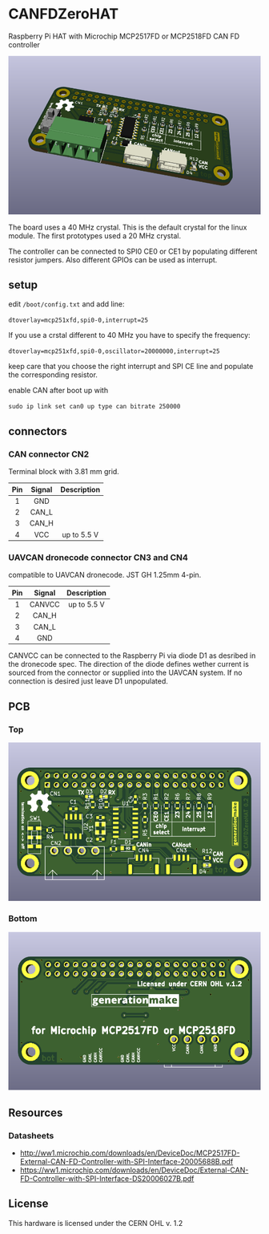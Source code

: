 # CANFDZeroHAT
Raspberry Pi HAT with Microchip MCP2517FD or MCP2518FD CAN FD controller

![CANFDZeroHAT rendering](docs/images/CANFDZeroHAT_rendering.png)

The board uses a 40 MHz crystal. This is the default crystal for the linux module. The first prototypes used a 20 MHz crystal.

The controller can be connected to SPI0 CE0 or CE1 by populating different resistor jumpers. Also different GPIOs can be used as interrupt.

## setup

edit `/boot/config.txt` and add line:

`dtoverlay=mcp251xfd,spi0-0,interrupt=25`

If you use a crstal different to 40 MHz you have to specify the frequency:

`dtoverlay=mcp251xfd,spi0-0,oscillator=20000000,interrupt=25`

keep care that you choose the right interrupt and SPI CE line and populate the corresponding resistor.

enable CAN after boot up with

`sudo ip link set can0 up type can bitrate 250000`

## connectors

### CAN connector CN2

Terminal block with 3.81 mm grid.

| **Pin** | **Signal**    | **Description**                  |
|:-------:|:-------------:|:--------------------------------:|
| 1       | GND           |                                  |
| 2       | CAN_L         |                                  |
| 3       | CAN_H         |                                  |
| 4       | VCC           | up to 5.5 V                      |

### UAVCAN dronecode connector CN3 and CN4

compatible to UAVCAN dronecode. JST GH 1.25mm 4-pin.

| **Pin** | **Signal**    | **Description**                  |
|:-------:|:-------------:|:--------------------------------:|
| 1       | CANVCC        | up to 5.5 V                      |
| 2       | CAN_H         |                                  |
| 3       | CAN_L         |                                  |
| 4       | GND           |                                  |

CANVCC can be connected to the Raspberry Pi via diode D1 as desribed in the dronecode spec. The direction of the diode defines wether current is sourced from the connector or supplied into the UAVCAN system. If no connection is desired just leave D1 unpopulated.

## PCB

### Top

![CANFDZeroHAT PCB top](docs/images/CANFDZeroHAT_top.png)

### Bottom

![CANFDZeroHAT PCB bot](docs/images/CANFDZeroHAT_bot.png)


## Resources

### Datasheets

 * http://ww1.microchip.com/downloads/en/DeviceDoc/MCP2517FD-External-CAN-FD-Controller-with-SPI-Interface-20005688B.pdf
 * https://ww1.microchip.com/downloads/en/DeviceDoc/External-CAN-FD-Controller-with-SPI-Interface-DS20006027B.pdf

## License

This hardware is licensed under the CERN OHL v. 1.2
